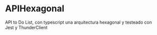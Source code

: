 # APIHexagonal
API to Do List, con typescript  una arquitectura hexagonal y testeado con Jest y ThunderClient
